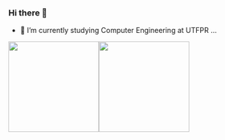 ### Hi there 👋

- 🔭 I’m currently studying Computer Engineering at UTFPR ...

<img height="180em" src="https://github-readme-stats.vercel.app/api/top-langs/?username=kohki-ha&theme=blue-green"/><img height="180em" src="https://github-readme-stats.vercel.app/api/top-langs/?username=kohki-ha&layout=compact&langs_count=5&theme=dracula"/>
